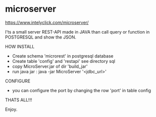 # microserver
https://www.intelyclick.com/microserver/


I'ts a small server REST-API made in JAVA than call query or function in POSTGRESQL and show the JSON.


HOW INSTALL
- Create schema 'microrest' in postgresql database
- Create table 'config' and 'restapi' see directory sql
- copy MicroServer.jar of dir 'build_jar'
- run java jar : java -jar MicroServer '<jdbc_url>'

CONFIGURE
- you can configure the port by changing the row 'port' in table config

THATS ALL!!!

Enjoy.
